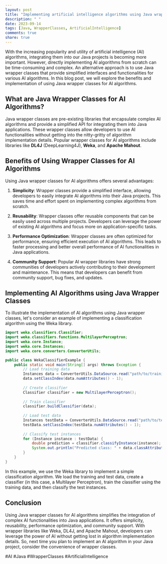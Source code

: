 ```yaml
---
layout: post
title: "Implementing artificial intelligence algorithms using Java wrapper classes"
description: " "
date: 2023-09-14
tags: [Java, WrapperClasses, ArtificialIntelligence]
comments: true
share: true
---
```


With the increasing popularity and utility of artificial intelligence (AI) algorithms, integrating them into our Java projects is becoming more important. However, directly implementing AI algorithms from scratch can be time-consuming and complex. An alternative approach is to use Java wrapper classes that provide simplified interfaces and functionalities for various AI algorithms. In this blog post, we will explore the benefits and implementation of using Java wrapper classes for AI algorithms.

## What are Java Wrapper Classes for AI Algorithms?

Java wrapper classes are pre-existing libraries that encapsulate complex AI algorithms and provide a simplified API for integrating them into Java applications. These wrapper classes allow developers to use AI functionalities without getting into the nitty-gritty of algorithm implementation details. Popular wrapper classes for AI algorithms include libraries like **DL4J** (DeepLearning4J), **Weka**, and **Apache Mahout**.

## Benefits of Using Wrapper Classes for AI Algorithms

Using Java wrapper classes for AI algorithms offers several advantages:

1. **Simplicity**: Wrapper classes provide a simplified interface, allowing developers to easily integrate AI algorithms into their Java projects. This saves time and effort spent on implementing complex algorithms from scratch.

2. **Reusability**: Wrapper classes offer reusable components that can be easily used across multiple projects. Developers can leverage the power of existing AI algorithms and focus more on application-specific tasks.

3. **Performance Optimization**: Wrapper classes are often optimized for performance, ensuring efficient execution of AI algorithms. This leads to faster processing and better overall performance of AI functionalities in Java applications.

4. **Community Support**: Popular AI wrapper libraries have strong communities of developers actively contributing to their development and maintenance. This means that developers can benefit from community support, bug fixes, and updates.

## Implementing AI Algorithms using Java Wrapper Classes

To illustrate the implementation of AI algorithms using Java wrapper classes, let's consider an example of implementing a classification algorithm using the Weka library.

```java
import weka.classifiers.Classifier;
import weka.classifiers.functions.MultilayerPerceptron;
import weka.core.Instance;
import weka.core.Instances;
import weka.core.converters.ConverterUtils;

public class WekaClassifierExample {
    public static void main(String[] args) throws Exception {
        // Load training data
        Instances data = ConverterUtils.DataSource.read("path/to/training/data.arff");
        data.setClassIndex(data.numAttributes() - 1);
        
        // Create classifier
        Classifier classifier = new MultilayerPerceptron();
        
        // Train classifier
        classifier.buildClassifier(data);
        
        // Load test data
        Instances testData = ConverterUtils.DataSource.read("path/to/test/data.arff");
        testData.setClassIndex(testData.numAttributes() - 1);
        
        // Classify test instances
        for (Instance instance : testData) {
            double prediction = classifier.classifyInstance(instance);
            System.out.println("Predicted class: " + data.classAttribute().value((int) prediction));
        }
    }
}
```

In this example, we use the Weka library to implement a simple classification algorithm. We load the training and test data, create a classifier (in this case, a Multilayer Perceptron), train the classifier using the training data, and then classify the test instances.

## Conclusion

Using Java wrapper classes for AI algorithms simplifies the integration of complex AI functionalities into Java applications. It offers simplicity, reusability, performance optimization, and community support. With wrapper libraries like Weka, DL4J, and Apache Mahout, developers can leverage the power of AI without getting lost in algorithm implementation details. So, next time you plan to implement an AI algorithm in your Java project, consider the convenience of wrapper classes.

#AI #Java #WrapperClasses #ArtificialIntelligence